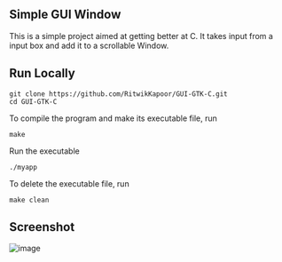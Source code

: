 
## Simple GUI Window

This is a simple project aimed at getting better at C. It takes input from a input box and add it to a scrollable Window.


## Run Locally

```
git clone https://github.com/RitwikKapoor/GUI-GTK-C.git
cd GUI-GTK-C
```

To compile the program and make its executable file, run

```
make
```

Run the executable 
```
./myapp
```

To delete the executable file, run

```
make clean
```

## Screenshot

![image](https://user-images.githubusercontent.com/89243656/225554304-60e5095d-086c-48a5-8540-6e25e5422380.png)

